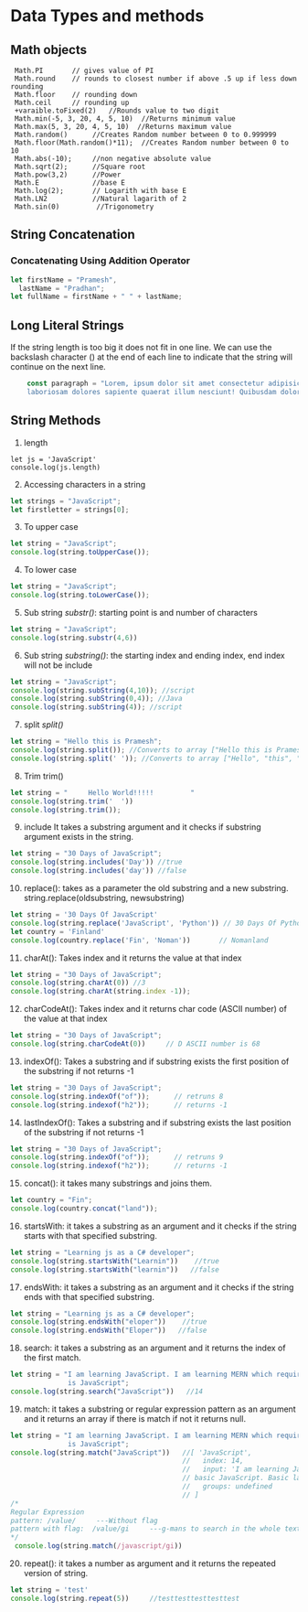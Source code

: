 # Data Types and methods

## Math objects

```
 Math.PI       // gives value of PI
 Math.round    // rounds to closest number if above .5 up if less down rounding
 Math.floor    // rounding down
 Math.ceil     // rounding up
 +varaible.toFixed(2)   //Rounds value to two digit
 Math.min(-5, 3, 20, 4, 5, 10)  //Returns minimum value
 Math.max(5, 3, 20, 4, 5, 10)  //Returns maximum value
 Math.random()      //Creates Random number between 0 to 0.999999
 Math.floor(Math.random()*11);  //Creates Random number between 0 to 10
 Math.abs(-10);     //non negative absolute value
 Math.sqrt(2);      //Square root
 Math.pow(3,2)      //Power
 Math.E             //base E
 Math.log(2);       // Logarith with base E
 Math.LN2           //Natural lagarith of 2
 Math.sin(0)         //Trigonometry
```

## String Concatenation

### Concatenating Using Addition Operator

```js
let firstName = "Pramesh",
  lastName = "Pradhan";
let fullName = firstName + " " + lastName;
```

## Long Literal Strings

If the string length is too big it does not fit in one line. We can use the backslash character (\) at the end of each line to indicate that the string will continue on the next line.

```js
    const paragraph = "Lorem, ipsum dolor sit amet consectetur adipisicing elit. Nam minima nulla dolores? Sequi nostrum reprehenderit, harum neque illum \ asperiores temporibus voluptas totam aspernatur corporis. Ipsum distinctio recusandae placeat totam modi, blanditiis, doloribus eligendi \
    laboriosam dolores sapiente quaerat illum nesciunt! Quibusdam doloremque qui, ipsam adipisci exercitationem autem illo nemo! Sapiente, fugit?"
```
## String Methods
1. length
  ```
  let js = 'JavaScript'
  console.log(js.length)  
  ```
2. Accessing characters in a string
``` js
let strings = "JavaScript";
let firstletter = strings[0];
```
3. To upper case
``` js
let string = "JavaScript";
console.log(string.toUpperCase());
```

4. To lower case
``` js
let string = "JavaScript";
console.log(string.toLowerCase());
```

5. Sub string _substr()_: starting point is and number of characters
``` js
let string = "JavaScript";
console.log(string.substr(4,6))
```

6. Sub string _substring()_: the starting index and ending index, end index will
not be include
```js
let string = "JavaScript";
console.log(string.subString(4,10)); //script
console.log(string.subString(0,4)); //Java
console.log(string.subString(4)); //script
```

7. split _split()_
```js
let string = "Hello this is Pramesh";
console.log(string.split()); //Converts to array ["Hello this is Pramesh"]
console.log(string.split(' ')); //Converts to array ["Hello", "this", "is", "Pramesh"]
```
8. Trim trim()

```js
let string = "     Hello World!!!!!         "
console.log(string.trim('  '))
console.log(string.trim());
```

9. include
It takes a substring argument and it checks if substring argument exists in the string.
```js
let string = "30 Days of JavaScript";
console.log(string.includes('Day')) //true
console.log(string.includes('day')) //false
```

10. replace(): takes as a parameter the old substring and a new substring.
  string.replace(oldsubstring, newsubstring)

  ``` js
  let string = '30 Days Of JavaScript'
  console.log(string.replace('JavaScript', 'Python')) // 30 Days Of Python
  let country = 'Finland'
  console.log(country.replace('Fin', 'Noman'))       // Nomanland
  ````

11. charAt(): Takes index and it returns the value at that index
  ``` js
  let string = "30 Days of JavaScript";
  console.log(string.charAt(0)) //3
  console.log(string.charAt(string.index -1));
  ```

12. charCodeAt(): Takes index and it returns char code (ASCII number) of the value at that index
  ``` js
  let string = "30 Days of JavaScript";
  console.log(string.charCodeAt(0))     // D ASCII number is 68
  ```

13. indexOf(): Takes a substring and if substring exists the first position of the substring if not returns -1
  ```js
  let string = "30 Days of JavaScript";
  console.log(string.indexOf("of"));      // retruns 8
  console.log(string.indexof("h2"));      // returns -1
  ```

14. lastIndexOf(): Takes a substring and if substring exists the last position of the substring if not returns -1
  ```js
  let string = "30 Days of JavaScript";
  console.log(string.indexOf("of"));      // retruns 9
  console.log(string.indexof("h2"));      // returns -1
  ```

15. concat(): it takes many substrings and joins them.
  ```js
  let country = "Fin";
  console.log(country.concat("land"));
  ```

16. startsWith: it takes a substring as an argument and it checks if the string starts with that specified substring.
  ```js
  let string = "Learning js as a C# developer";
  console.log(string.startsWith("Learnin"))    //true
  console.log(string.startsWith("learnin"))   //false
  ```

17. endsWith: it takes a substring as an argument and it checks if the string ends with that specified substring.
  ```js
  let string = "Learning js as a C# developer";
  console.log(string.endsWith("eloper"))    //true
  console.log(string.endsWith("Eloper"))   //false
  ```

18. search: it takes a substring as an argument and it returns the index of the first match.
``` js
let string = "I am learning JavaScript. I am learning MERN which requires basic JavaScript. Basic language uses in MERN \
              is JavaScript";
console.log(string.search("JavaScript"))   //14
```

19. match: it takes a substring or regular expression pattern as an argument and it returns an array 
if there is match if not it returns null.
``` js
let string = "I am learning JavaScript. I am learning MERN which requires basic JavaScript. Basic language uses in MERN \
              is JavaScript";
console.log(string.match("JavaScript"))   //[ 'JavaScript',
                                          //   index: 14,
                                          //   input: 'I am learning JavaScript. I am learning MERN which requires 
                                          // basic JavaScript. Basic language uses in MERN is JavaScript',
                                          //   groups: undefined
                                          // ]
/*
Regular Expression
pattern: /value/     ---Without flag
pattern with flag:  /value/gi     ---g-mans to search in the whole text, i - case insesititve
*/
 console.log(string.match(/javascript/gi))                                      
```
20. repeat(): it takes a number as argument and it returns the repeated version of string.
  ```js
  let string = 'test'
  console.log(string.repeat(5))     //testtesttesttesttest
  ```

